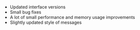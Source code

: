 - Updated interface versions
- Small bug fixes
- A lot of small performance and memory usage improvements
- Slightly updated style of messages
